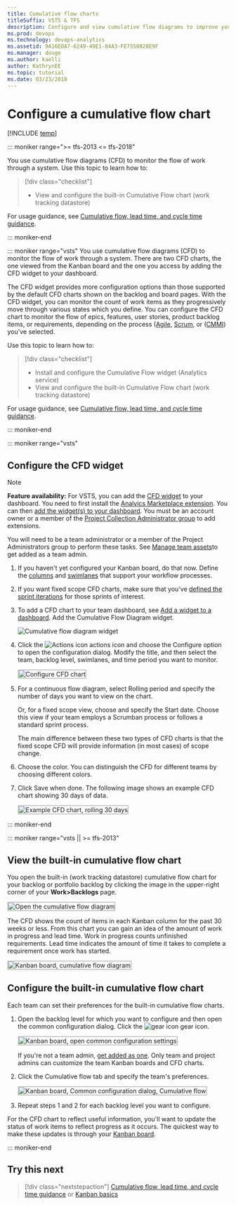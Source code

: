 ```yaml
---
title: Cumulative flow charts
titleSuffix: VSTS & TFS 
description: Configure and view cumulative flow diagrams to improve your Kanban processes 
ms.prod: devops  
ms.technology: devops-analytics  
ms.assetid: 9A16EDA7-6249-49E1-84A3-FE7550028E9F  
ms.manager: douge
ms.author: kaelliauthor: KathrynEE
ms.topic: tutorial
ms.date: 03/23/2018  
---
```


# Configure a cumulative flow chart

[!INCLUDE [temp](../_shared/vsts-tfs-header-17-15.md)] 

::: moniker range=">= tfs-2013 <= tfs-2018" 

You use cumulative flow diagrams (CFD) to monitor the flow of work through a system. Use this topic to learn how to: 

> [!div class="checklist"] 
> * View and configure the built-in Cumulative Flow chart (work tracking datastore)     

For usage guidance, see [Cumulative flow, lead time, and cycle time guidance](cumulative-flow-cycle-lead-time-guidance.md).

::: moniker-end
  
::: moniker range="vsts" 
You use cumulative flow diagrams (CFD) to monitor the flow of work through a system. There are two CFD charts, the one viewed from the Kanban board and the one you access by adding the CFD widget to your dashboard. 

The CFD widget provides more configuration options than those supported by the default CFD charts shown on the backlog and board pages. With the CFD widget, you can monitor the count of work items as they progressively move through various states which you define. You can configure the CFD chart to monitor the flow of epics, features, user stories, product backlog items, or requirements, depending on the process ([Agile](../../work/work-items/guidance/agile-process.md), [Scrum](../../work/work-items/guidance/scrum-process.md), or ([CMMI](../../work/work-items/guidance/cmmi-process.md)) you've selected.

Use this topic to learn how to: 

> [!div class="checklist"] 
> * Install and configure the Cumulative Flow widget (Analytics service)  
> * View and configure the built-in Cumulative Flow chart (work tracking datastore)     

For usage guidance, see [Cumulative flow, lead time, and cycle time guidance](cumulative-flow-cycle-lead-time-guidance.md).

::: moniker-end

<!---
A few options are available for you to [configure your chart](#configure) or [configure your CFD widget](#configure-widget).
-->
 
::: moniker range="vsts" 

<a id="configure-widget"></a>
## Configure the CFD widget    

>[!NOTE]   
><b>Feature availability:</b> For VSTS, you can add the [CFD widget](../dashboards/widget-catalog.md#cycle-time-widget) to your dashboard. You need to first install the [Analyics Marketplace extension](https://marketplace.visualstudio.com/items?itemName=ms.vss-analytics). You can then [add the widget(s) to your dashboard](../add-widget-to-dashboard.md). You must be an account owner or a member of the [Project Collection Administrator group](../../organizations/security/set-project-collection-level-permissions.md) to add extensions.  

You will need to be a team administrator or a member of the Project Administrators group to perform these tasks. See 
[Manage team assets](../../organizations/settings/add-team-administrator.md)to get added as a team admin. 

1. If you haven't yet configured your Kanban board, do that now. Define the [columns](../../work/kanban/add-columns.md) and [swimlanes](../../work/kanban/expedite-work.md) that support your workflow processes.  

2. If you want fixed scope CFD charts, make sure that you've [defined the sprint iterations](../../work/scrum/define-sprints.md) for those sprints of interest. 

3. To add a CFD chart to your team dashboard, see [Add a widget to a dashboard](../add-widget-to-dashboard.md). Add the Cumulative Flow Diagram widget. 

	![Cumulative flow diagram widget](_img/cfd-choose-widget.png)  

4. Click the ![Actions icon](../_img/icons/actions-icon.png) actions icon and choose the Configure option to open the configuration dialog. Modify the title, and then select the team, backlog level, swimlanes, and time period you want to monitor.  

	<img src="_img/cfd-configure.png" alt="Configure CFD chart" style="border: 2px solid #C3C3C3;" />    

5. For a continuous flow diagram, select Rolling period and specify the number of days you want to view on the chart.  

	Or, for a fixed scope view, choose and specify the Start date. Choose this view if your team employs a Scrumban process or follows a standard sprint process.  

	The main difference between these two types of CFD charts is that the fixed scope CFD will provide information (in most cases) of scope change.   

6. Choose the color. You can distinguish the CFD for different teams by choosing different colors.

7. Click Save when done. The following image shows an example CFD chart showing 30 days of data. 
   
	<img src="_img/cfd-exampe-rolling-30-days.png" alt="Example CFD chart, rolling 30 days" style="border: 2px solid #C3C3C3;" />    

::: moniker-end

::: moniker range="vsts || >= tfs-2013"

## View the built-in cumulative flow chart   

You open the built-in (work tracking datastore) cumulative flow chart for your backlog or portfolio backlog by clicking the image in the upper-right corner of your **Work>Backlogs** page. 

<img src="../../work/kanban/_img/ALM_KB_Board5.png" alt="Open the cumulative flow diagram" style="border: 2px solid #C3C3C3;" />   

The CFD shows the count of items in each Kanban column for the past 30 weeks or less. From this chart you can gain an idea of the amount of work in progress and lead time. Work in progress counts unfinished requirements. Lead time indicates the amount of time it takes to complete a requirement once work has started. 

<img src="../../work/kanban/_img/ALM_KB_CumulativeFlow.png" alt="Kanban board, cumulative flow diagram" style="border: 2px solid #C3C3C3;" />   



<a id="configure"></a>
## Configure the built-in cumulative flow chart   

Each team can set their preferences for the built-in cumulative flow charts.  

1. Open the backlog level for which you want to configure and then open the common configuration dialog. Click the ![gear icon](../../work/_img/icons/team-settings-gear-icon.png) gear icon.  

	<img src="../../boards/boards/_img/kanban-card-customize-open-settings.png" alt="Kanban board, open common configuration settings" style="border: 2px solid #C3C3C3;" />  

	If you're not a team admin, [get added as one](../../organizations/settings/add-team-administrator.md). Only team and project admins can customize the team Kanban boards and CFD charts.  

2. Click the Cumulative flow tab and specify the team's preferences.  

	<img src="_img/cfd-configure-common-settings.png" alt="Kanban board, Common configuration dialog, Cumulative flow" style="border: 2px solid #C3C3C3;" />  

3. Repeat steps 1 and 2 for each backlog level you want to configure.  

For the CFD chart to reflect useful information, you'll want to update the status of work items to reflect progress as it occurs. The quickest way to make these updates is through your [Kanban board](../../work/kanban/kanban-basics.md). 

::: moniker-end

## Try this next
 
> [!div class="nextstepaction"]
> [Cumulative flow, lead time, and cycle time guidance](cumulative-flow-cycle-lead-time-guidance.md) or
> [Kanban basics](../../work/kanban/kanban-basics.md)




  